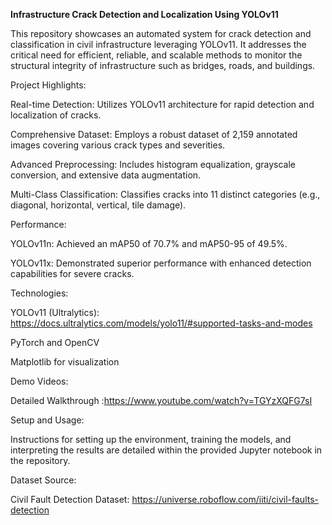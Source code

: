 **Infrastructure Crack Detection and Localization Using YOLOv11**

This repository showcases an automated system for crack detection and classification in civil infrastructure leveraging YOLOv11. It addresses the critical need for efficient, reliable, and scalable methods to monitor the structural integrity of infrastructure such as bridges, roads, and buildings.

Project Highlights:

Real-time Detection: Utilizes YOLOv11 architecture for rapid detection and localization of cracks.

Comprehensive Dataset: Employs a robust dataset of 2,159 annotated images covering various crack types and severities.

Advanced Preprocessing: Includes histogram equalization, grayscale conversion, and extensive data augmentation.

Multi-Class Classification: Classifies cracks into 11 distinct categories (e.g., diagonal, horizontal, vertical, tile damage).

Performance:

YOLOv11n: Achieved an mAP50 of 70.7% and mAP50-95 of 49.5%.

YOLOv11x: Demonstrated superior performance with enhanced detection capabilities for severe cracks.

Technologies:

YOLOv11 (Ultralytics): https://docs.ultralytics.com/models/yolo11/#supported-tasks-and-modes

PyTorch and OpenCV

Matplotlib for visualization

Demo Videos:

Detailed Walkthrough :https://www.youtube.com/watch?v=TGYzXQFG7sI

Setup and Usage:

Instructions for setting up the environment, training the models, and interpreting the results are detailed within the provided Jupyter notebook in the repository.

Dataset Source:

Civil Fault Detection Dataset: https://universe.roboflow.com/iiti/civil-faults-detection
